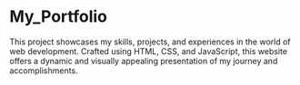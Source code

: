 # My_Portfolio

This project showcases my skills, projects, and experiences in the world of web development. Crafted using HTML, CSS, and JavaScript, this website offers a dynamic and visually appealing presentation of my journey and accomplishments.


